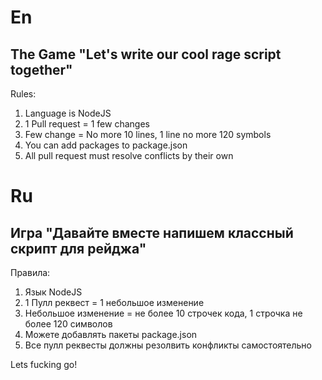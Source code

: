 # En
## The Game "Let's write our cool rage script together"

Rules:

1. Language is NodeJS
2. 1 Pull request = 1 few changes
3. Few change = No more 10 lines, 1 line no more 120 symbols
4. You can add packages to package.json
5. All pull request must resolve conflicts by their own

# Ru
## Игра "Давайте вместе напишем классный скрипт для рейджа"

Правила:

1. Язык NodeJS
2. 1 Пулл реквест = 1 небольшое изменение
3. Небольшое изменение = не более 10 строчек кода, 1 строчка не более 120 символов
4. Можете добавлять пакеты package.json
5. Все пулл реквесты должны резолвить конфликты самостоятельно

Lets fucking go!